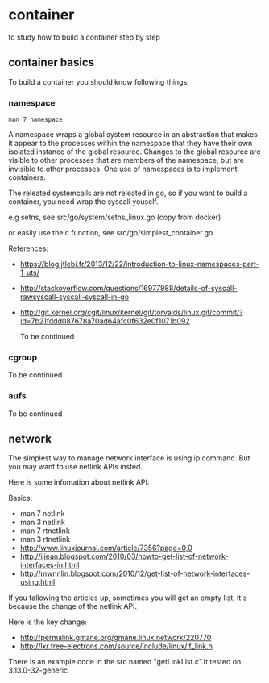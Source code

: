 container
=========

to study how to build a container step by step

## container basics
To build a container you should know following things:

### namespace

    man 7 namespace

A namespace wraps a global system resource in an abstraction that makes it appear to the processes within the namespace that they have their own isolated instance of the global resource.  Changes to the global resource are visible to other processes that are members of the namespace, but are invisible to other processes.  One use of namespaces is to implement containers.
  
The releated systemcalls are not releated in go, so if you want to build a container, you need wrap the syscall youself.

e.g setns, see src/go/system/setns_linux.go (copy from docker)

or easily use the c function, see src/go/simplest_container.go

References:
* https://blog.jtlebi.fr/2013/12/22/introduction-to-linux-namespaces-part-1-uts/
* http://stackoverflow.com/questions/16977988/details-of-syscall-rawsyscall-syscall-syscall-in-go 
* http://git.kernel.org/cgit/linux/kernel/git/torvalds/linux.git/commit/?id=7b21fddd087678a70ad64afc0f632e0f1071b092
  
  To be continued


### cgroup

  To be continued
### aufs

  To be continued

## network 

The simplest way to manage network interface is using ip command.
But you may want to use netlink APIs insted.

Here is some infomation about netlink API:

Basics:
* man 7 netlink
* man 3 netlink
* man 7 rtnetlink
* man 3 rtnetlink
* http://www.linuxjournal.com/article/7356?page=0,0
* http://iijean.blogspot.com/2010/03/howto-get-list-of-network-interfaces-in.html
* http://mwnnlin.blogspot.com/2010/12/get-list-of-network-interfaces-using.html

If you fallowing the articles up, sometimes you will get an empty list, it's because the change of the netlink API.

Here is the key change:
* http://permalink.gmane.org/gmane.linux.network/220770
* http://lxr.free-electrons.com/source/include/linux/if_link.h

There is an example code in the src named "getLinkList.c".It tested on 3.13.0-32-generic







